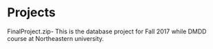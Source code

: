# Projects

FinalProject.zip- This is the database project for Fall 2017 while DMDD course at Northeastern university.

